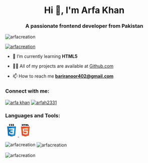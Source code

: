 <h1 align="center">Hi 👋, I'm Arfa Khan</h1>
<h3 align="center">A passionate frontend developer from Pakistan</h3>

<p align="left"> <img src="https://komarev.com/ghpvc/?username=arfacreation&label=Profile%20views&color=0e75b6&style=flat" alt="arfacreation" /> </p>

<p align="left"> <a href="https://github.com/ryo-ma/github-profile-trophy"><img src="https://github-profile-trophy.vercel.app/?username=arfacreation" alt="arfacreation" /></a> </p>

- 🌱 I’m currently learning **HTML5**

- 👨‍💻 All of my projects are available at [Github.com](Github.com)

- 📫 How to reach me **bariranoor402@gmail.com**

<h3 align="left">Connect with me:</h3>
<p align="left">
<a href="https://fb.com/arfa khan" target="blank"><img align="center" src="https://raw.githubusercontent.com/rahuldkjain/github-profile-readme-generator/master/src/images/icons/Social/facebook.svg" alt="arfa khan" height="30" width="40" /></a>
<a href="https://instagram.com/arfah2331" target="blank"><img align="center" src="https://raw.githubusercontent.com/rahuldkjain/github-profile-readme-generator/master/src/images/icons/Social/instagram.svg" alt="arfah2331" height="30" width="40" /></a>
</p>

<h3 align="left">Languages and Tools:</h3>
<p align="left"> <a href="https://www.w3schools.com/css/" target="_blank" rel="noreferrer"> <img src="https://raw.githubusercontent.com/devicons/devicon/master/icons/css3/css3-original-wordmark.svg" alt="css3" width="40" height="40"/> </a> <a href="https://www.w3.org/html/" target="_blank" rel="noreferrer"> <img src="https://raw.githubusercontent.com/devicons/devicon/master/icons/html5/html5-original-wordmark.svg" alt="html5" width="40" height="40"/> </a> </p>

<p><img align="left" src="https://github-readme-stats.vercel.app/api/top-langs?username=arfacreation&show_icons=true&locale=en&layout=compact" alt="arfacreation" /></p>

<p>&nbsp;<img align="center" src="https://github-readme-stats.vercel.app/api?username=arfacreation&show_icons=true&locale=en" alt="arfacreation" /></p>

<p><img align="center" src="https://github-readme-streak-stats.herokuapp.com/?user=arfacreation&" alt="arfacreation" /></p>
